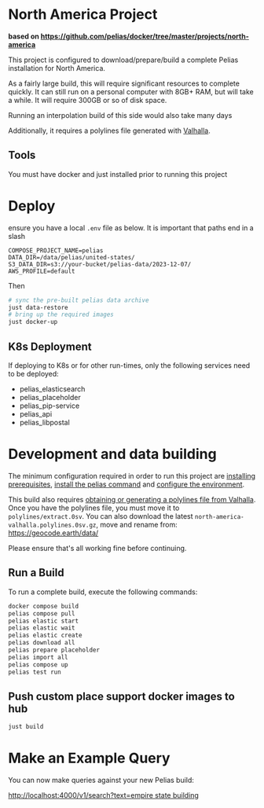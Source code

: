 # North America Project

__based on https://github.com/pelias/docker/tree/master/projects/north-america__

This project is configured to download/prepare/build a complete Pelias installation for North America.

As a fairly large build, this will require significant resources to complete quickly. It can still run on a personal computer with 8GB+ RAM, but will take a while. It will require 300GB or so of disk space.

Running an interpolation build of this side would also take many days

Additionally, it requires a polylines file generated with [Valhalla](https://github.com/valhalla).

## Tools
You must have docker and just installed prior to running this project

# Deploy
ensure you have a local `.env` file as below. It is important that paths end in a slash
```
COMPOSE_PROJECT_NAME=pelias
DATA_DIR=/data/pelias/united-states/
S3_DATA_DIR=s3://your-bucket/pelias-data/2023-12-07/
AWS_PROFILE=default
```

Then

```bash
# sync the pre-built pelias data archive
just data-restore
# bring up the required images
just docker-up
```

## K8s Deployment
If deploying to K8s or for other run-times, only the following services need to be deployed:
- pelias_elasticsearch
- pelias_placeholder
- pelias_pip-service
- pelias_api
- pelias_libpostal

# Development and data building

The minimum configuration required in order to run this project are [installing prerequisites](https://github.com/pelias/docker#prerequisites), [install the pelias command](https://github.com/pelias/docker#installing-the-pelias-command) and [configure the environment](https://github.com/pelias/docker#configure-environment).

This build also requires [obtaining or generating a polylines file from Valhalla](https://github.com/pelias/polylines/wiki/Generating-polylines-from-Valhalla). Once you have the polylines file, you must move it to `polylines/extract.0sv`. You can also download the latest `north-america-valhalla.polylines.0sv.gz`, move and rename from: https://geocode.earth/data/

Please ensure that's all working fine before continuing.

## Run a Build

To run a complete build, execute the following commands:

```bash
docker compose build
pelias compose pull
pelias elastic start
pelias elastic wait
pelias elastic create
pelias download all
pelias prepare placeholder
pelias import all
pelias compose up
pelias test run
```

## Push custom place support docker images to hub
```bash
just build
```

# Make an Example Query

You can now make queries against your new Pelias build:

[http://localhost:4000/v1/search?text=empire state building](http://localhost:4000/v1/search?text=empire%20state%20building)
